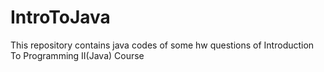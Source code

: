 # IntroToJava
This repository contains java codes of some hw questions of Introduction To Programming II(Java) Course

